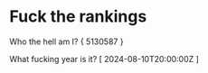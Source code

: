 # Fuck the rankings

Who the hell am I?
{ 5130587 }

What fucking year is it?
[ 2024-08-10T20:00:00Z ]
